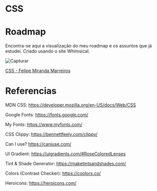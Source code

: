 # CSS

# Roadmap

Encontra-se aqui a visualização do meu roadmap e os assuntos que já estudei. Criado usando o site Whimsical.

![Capturar](https://user-images.githubusercontent.com/91689754/147827226-2bbd236c-9d4f-44f2-aedc-38f0b3b568cb.PNG)

<a href="https://whimsical.com/css-felipe-miranda-marreiros-8JeEMMaGxNR6ZpCKrViRuB" target="_blank">CSS - Felipe Miranda Marreiros</a>


# Referencias

MDN CSS:
https://developer.mozilla.org/en-US/docs/Web/CSS

Google Fonts:
https://fonts.google.com/

My Fonts:
https://www.myfonts.com/

CSS Clippy:
https://bennettfeely.com/clippy/

Can I use?
https://caniuse.com/

UI Gradient:
https://uigradients.com/#RoseColoredLenses

Tint & Shade Generator:
https://maketintsandshades.com/

Colors (Contrast Checker):
https://coolors.co/

Heroicons:
https://heroicons.com/

